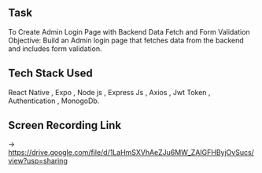 ## Task

To Create Admin Login Page with Backend Data Fetch and Form Validation Objective: Build an Admin login page that fetches data from the backend and includes form validation.

## Tech Stack Used

React Native , Expo , Node js , Express Js , Axios , Jwt Token , Authentication , MonogoDb.

## Screen Recording Link

-> https://drive.google.com/file/d/1LaHmSXVhAeZJu6MW_ZAIGFHByjOvSucs/view?usp=sharing
